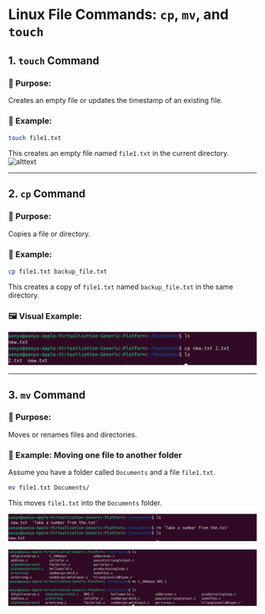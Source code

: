 # Linux File Commands: `cp`, `mv`, and `touch`

## 1. `touch` Command

### 📌 Purpose:
Creates an empty file or updates the timestamp of an existing file.

### 🧪 Example:
```bash
touch file1.txt
````

This creates an empty file named `file1.txt` in the current directory.
![alttext](./images/tch.png)



---

## 2. `cp` Command

### 📌 Purpose:

Copies a file or directory.

### 🧪 Example:

```bash
cp file1.txt backup_file.txt
```

This creates a copy of `file1.txt` named `backup_file.txt` in the same directory.

### 🖼️ Visual Example:

![alttext](./images/cp.png)

---

## 3. `mv` Command

### 📌 Purpose:

Moves or renames files and directories.

### 🧪 Example: Moving one file to another folder

Assume you have a folder called `Documents` and a file `file1.txt`.

```bash
mv file1.txt Documents/
```

This moves `file1.txt` into the `Documents` folder.

![alttext](./images/rm.png)

![alttext](./images/mv.png)
